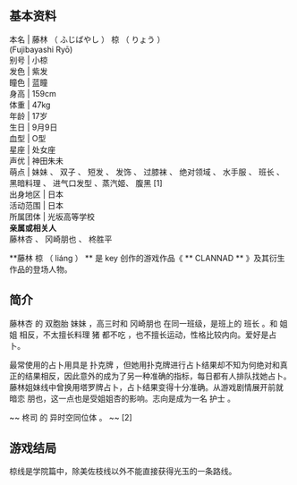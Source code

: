 **基本资料**  
---  
本名  |  藤林  （  ふじばやし  ）  椋  （  りょう  ）    
(Fujibayashi Ryō)  
别号  |  小椋   
发色  |  紫发   
瞳色  |  蓝瞳   
身高  |  159cm   
体重  |  47kg   
年龄  |  17岁   
生日  |  9月9日   
血型  |  O型   
星座  |  处女座   
声优  |  神田朱未   
萌点  |  妹妹  、  双子  、  短发  、  发饰  、  过膝袜  、  绝对领域  、  水手服  、  班长  、  黑暗料理  、  进气口发型  、蒸汽姬、  腹黑  [1]   
出身地区  |  日本   
活动范围  |  日本   
所属团体  |  光坂高等学校   
**亲属或相关人**  
藤林杏  、  冈崎朋也  、  柊胜平  
  
**藤林 椋  （  liáng  ）  ** 是  key  创作的游戏作品《 ** CLANNAD  ** 》及其衍生作品的登场人物。

##  简介

藤林杏  的  双胞胎  妹妹  ，高三时和  冈崎朋也  在同一班级，是班上的  班长  。和  姐姐  相反，不太擅长料理  猪  都不吃
，也不擅长运动，性格比较内向。爱好是占卜。

最常使用的占卜用具是  扑克牌
，但她用扑克牌进行占卜结果却不知为何绝对和真正的结果相反，因此意外的成为了另一种准确的指标，每日都有人排队找她占卜。藤林姐妹线中曾换用塔罗牌占卜，占卜结果变得十分准确。从游戏剧情展开前就
暗恋  朋也，这一点也是受姐姐杏的影响。志向是成为一名  护士  。

~~ 柊司  的  异时空同位体  。 ~~ [2]

##  游戏结局

椋线是学院篇中，除美佐枝线以外不能直接获得光玉的一条路线。